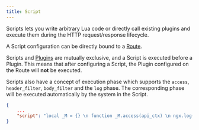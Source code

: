 ```yaml
---
title: Script
---
```


<!--
#
# Licensed to the Apache Software Foundation (ASF) under one or more
# contributor license agreements.  See the NOTICE file distributed with
# this work for additional information regarding copyright ownership.
# The ASF licenses this file to You under the Apache License, Version 2.0
# (the "License"); you may not use this file except in compliance with
# the License.  You may obtain a copy of the License at
#
#     http://www.apache.org/licenses/LICENSE-2.0
#
# Unless required by applicable law or agreed to in writing, software
# distributed under the License is distributed on an "AS IS" BASIS,
# WITHOUT WARRANTIES OR CONDITIONS OF ANY KIND, either express or implied.
# See the License for the specific language governing permissions and
# limitations under the License.
#
-->

Scripts lets you write arbitrary Lua code or directly call existing plugins and execute them during the HTTP request/response lifecycle.

A Script configuration can be directly bound to a [Route](./route.md).

Scripts and [Plugins](./plugin.md) are mutually exclusive, and a Script is executed before a Plugin. This means that after configuring a Script, the Plugin configured on the Route will **not** be executed.

Scripts also have a concept of execution phase which supports the `access`, `header_filter`, `body_filter` and the `log` phase. The corresponding phase will be executed automatically by the system in the Script.

```json
{
    ...
    "script": "local _M = {} \n function _M.access(api_ctx) \n ngx.log(ngx.INFO,\"hit access phase\") \n end \nreturn _M"
}
```
